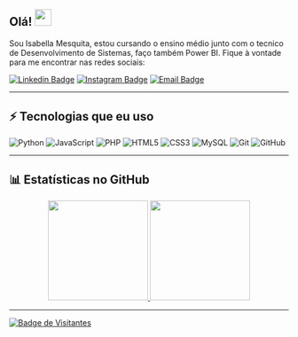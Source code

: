 ## Olá! <img src="https://raw.githubusercontent.com/aemmadi/aemmadi/master/wave.gif" width="30">

Sou Isabella Mesquita, estou cursando o ensino médio junto com o tecnico de Desenvolvimento de Sistemas, faço também Power BI. Fique à vontade para me encontrar nas redes sociais:

[![Linkedin Badge](https://img.shields.io/badge/-Isabella%20Mesquita-blue?style=flat-square&logo=Linkedin&logoColor=white&link=https://www.linkedin.com/in/isabella-mesquita-pereira/)](https://www.linkedin.com/in/isabella-mesquita-pereira)
[![Instagram Badge](https://img.shields.io/badge/-@IIsabellaps-purple?style=flat-square&logo=instagram&logoColor=white&link=https://www.instagram.com/IIsabellaps/)](https://www.instagram.com/IIsabellaps/)
[![Email Badge](https://img.shields.io/badge/-isabellamesquita182@gmail.com-c14438?style=flat-square&logo=Gmail&logoColor=white&link=mailto:isabellamesquita182@gmail.com)](mailto:isabellamesquita182@gmail.com)

---

## ⚡ Tecnologias que eu uso

![Python](https://img.shields.io/badge/-Python-black?style=flat-square&logo=Python)
![JavaScript](https://img.shields.io/badge/-JavaScript-black?style=flat-square&logo=javascript)
![PHP](https://img.shields.io/badge/-PHP-777BB4?style=flat-square&logo=php&logoColor=white)
![HTML5](https://img.shields.io/badge/-HTML5-E34F26?style=flat-square&logo=html5&logoColor=white)
![CSS3](https://img.shields.io/badge/-CSS3-1572B6?style=flat-square&logo=css3)
![MySQL](https://img.shields.io/badge/-MySQL-black?style=flat-square&logo=mysql)
![Git](https://img.shields.io/badge/-Git-black?style=flat-square&logo=git)
![GitHub](https://img.shields.io/badge/-GitHub-181717?style=flat-square&logo=github)

---

## 📊 Estatísticas no GitHub

<div align="center">
  <a href="https://github.com/higorber">
  <img height="180em" src="https://github-readme-stats.vercel.app/api?username=higorber&show_icons=true&theme=tokyonight&include_all_commits=true&count_private=true"/>
  <img height="180em" src="https://github-readme-stats.vercel.app/api/top-langs/?username=higorber&layout=compact&langs_count=7&theme=tokyonight"/>
</div>

---

![Badge de Visitantes](https://visitor-badge.laobi.icu/badge?page_id=higober.IIsabellaMesquita)
